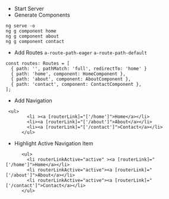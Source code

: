 - Start Server
- Generate Components

```
ng serve -o
ng g component home
ng g component about
ng g component contact
```

- Add Routes
  `a-route-path-eager`
  `a-route-path-default`

```
const routes: Routes = [
  { path: '', pathMatch: 'full', redirectTo: 'home' }
  { path: 'home', component: HomeComponent },
  { path: 'about', component: AboutComponent },
  { path: 'contact', component: ContactComponent },
];
```

- Add Navigation

```
 <ul>
        <li ><a [routerLink]="['/home']">Home</a></li>
        <li><a [routerLink]="['/about']">About</a></li>
        <li><a [routerLink]="['/contact']">Contact</a></li>
      </ul>
```

- Highlight Active Navigation Item

```
      <ul>
        <li routerLinkActive="active" ><a [routerLink]="['/home']">Home</a></li>
        <li routerLinkActive="active"><a [routerLink]="['/about']">About</a></li>
        <li routerLinkActive="active"><a [routerLink]="['/contact']">Contact</a></li>
      </ul>
```
